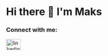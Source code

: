 <h1 align="left">Hi there 👋 I'm Maks </h1>
<h3 align="left">Connect with me:</h3>
<p align="left">
<a href="https://www.linkedin.com/in/mpanasetckiy/" target="blank"><img align="center" src="https://raw.githubusercontent.com/rahuldkjain/github-profile-readme-generator/master/src/images/icons/Social/linked-in-alt.svg" alt="linkedin" height="30" width="40" /></a>
</p>
